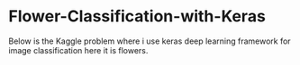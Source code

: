 # Flower-Classification-with-Keras

Below is the Kaggle problem where i use keras deep learning framework for image classification here it is flowers.
